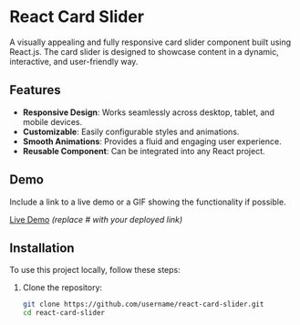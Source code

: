# React Card Slider

A visually appealing and fully responsive card slider component built using React.js. The card slider is designed to showcase content in a dynamic, interactive, and user-friendly way.

## Features

- **Responsive Design**: Works seamlessly across desktop, tablet, and mobile devices.
- **Customizable**: Easily configurable styles and animations.
- **Smooth Animations**: Provides a fluid and engaging user experience.
- **Reusable Component**: Can be integrated into any React project.

## Demo

Include a link to a live demo or a GIF showing the functionality if possible.

[Live Demo](#) _(replace # with your deployed link)_

## Installation

To use this project locally, follow these steps:

1. Clone the repository:
   ```bash
   git clone https://github.com/username/react-card-slider.git
   cd react-card-slider
